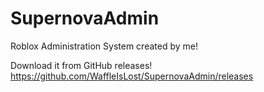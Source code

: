 # SupernovaAdmin
Roblox Administration System created by me!

Download it from GitHub releases!
https://github.com/WaffleIsLost/SupernovaAdmin/releases
